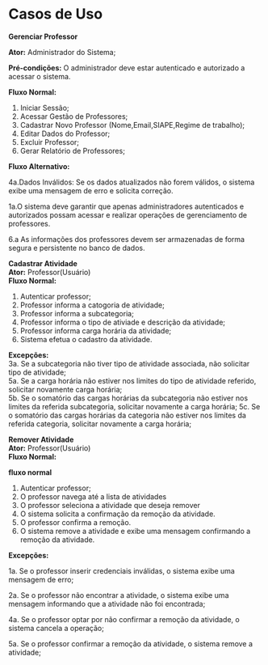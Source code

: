 # Casos de Uso

**Gerenciar Professor**

**Ator:** Administrador do Sistema;

**Pré-condições:** O administrador deve estar autenticado e autorizado a acessar o sistema.

**Fluxo Normal:**
1. Iniciar Sessão;
2. Acessar Gestão de Professores;
3. Cadastrar Novo Professor (Nome,Email,SIAPE,Regime de trabalho);
4. Editar Dados do Professor;
5. Excluir Professor;
6. Gerar Relatório de Professores;

**Fluxo Alternativo:**

4a.Dados Inválidos: Se os dados atualizados não forem válidos, o sistema exibe uma mensagem de erro e solicita correção.

1a.O sistema deve garantir que apenas administradores autenticados e autorizados possam acessar e realizar operações de gerenciamento de professores.

6.a As informações dos professores devem ser armazenadas de forma segura e persistente no banco de dados.

**Cadastrar Atividade**  
**Ator:** Professor(Usuário)  
**Fluxo Normal:**
1. Autenticar professor;
2. Professor informa a catogoria de atividade;  
3. Professor informa a subcategoria;   
4. Professor informa o tipo de ativiade e descrição da atividade;  
5. Professor informa carga horária da atividade;  
6. Sistema efetua o cadastro da atividade.  


**Excepções:**  
3a. Se a subcategoria não tiver tipo de atividade associada, não solicitar tipo de atividade;  
5a. Se a carga horária não estiver nos limites do tipo de atividade referido, solicitar novamente carga horária;  
5b. Se o somatório das cargas horárias da subcategoria não estiver nos limites da referida subcategoria, solicitar novamente a carga horária;
5c. Se o somatório das cargas horárias da categoria não estiver nos limites da referida categoria, solicitar novamente a carga horária;



**Remover Atividade**  
**Ator:** Professor(Usuário)  
**Fluxo Normal:**

**fluxo normal**
1. Autenticar professor;
2. O professor navega até a lista de atividades
3. O professor seleciona a atividade que deseja remover
4. O sistema solicita a confirmação da remoção da atividade.
5. O professor confirma a remoção.
6. O sistema remove a atividade e exibe uma mensagem confirmando a remoção da atividade.

**Excepções:**

1a. Se o professor inserir credenciais inválidas, o sistema exibe uma mensagem de erro;

2a. Se o professor não encontrar a atividade, o sistema exibe uma mensagem informando que a atividade não foi encontrada;

4a. Se o professor optar por não confirmar a remoção da atividade, o sistema cancela a operação;

5a. Se o professor confirmar a remoção da atividade, o sistema remove a atividade;
